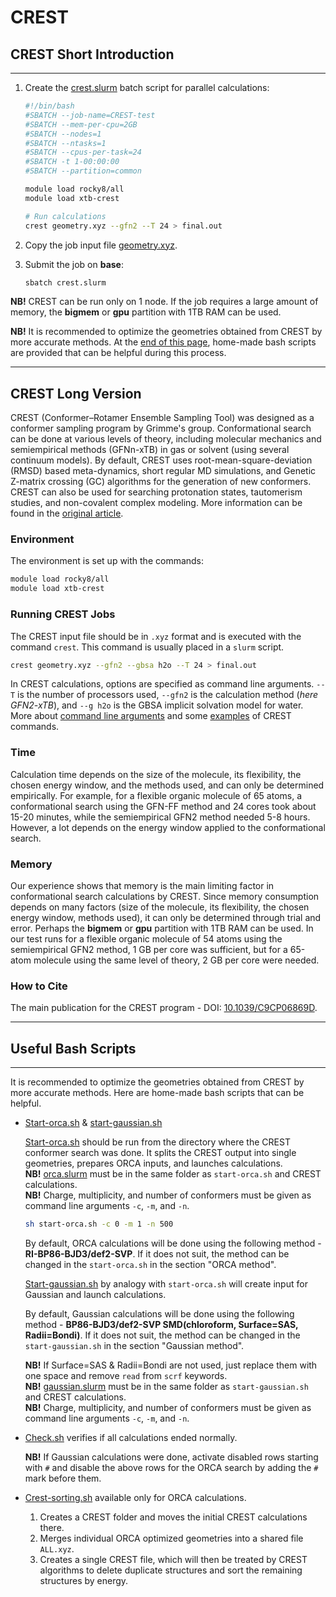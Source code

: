 # CREST

## CREST Short Introduction

---

1. Create the [crest.slurm](/software/attachments/crest.slurm) batch script for parallel calculations:

    ```bash
    #!/bin/bash
    #SBATCH --job-name=CREST-test
    #SBATCH --mem-per-cpu=2GB
    #SBATCH --nodes=1
    #SBATCH --ntasks=1
    #SBATCH --cpus-per-task=24
    #SBATCH -t 1-00:00:00
    #SBATCH --partition=common

    module load rocky8/all
    module load xtb-crest

    # Run calculations 
    crest geometry.xyz --gfn2 --T 24 > final.out
    ```

2. Copy the job input file [geometry.xyz](/software/attachments/geometry.xyz).
3. Submit the job on **base**:

    ```bash
    sbatch crest.slurm
    ```

**NB!** CREST can be run only on 1 node. If the job requires a large amount of memory, the **bigmem** or **gpu** partition with 1TB RAM can be used.

**NB!** It is recommended to optimize the geometries obtained from CREST by more accurate methods. At the [end of this page](#useful-bash-scripts), home-made bash scripts are provided that can be helpful during this process.

---

## CREST Long Version

CREST (Conformer–Rotamer Ensemble Sampling Tool) was designed as a conformer sampling program by Grimme's group. Conformational search can be done at various levels of theory, including molecular mechanics and semiempirical methods (GFNn-xTB) in gas or solvent (using several continuum models). By default, CREST uses root-mean-square-deviation (RMSD) based meta-dynamics, short regular MD simulations, and Genetic Z-matrix crossing (GC) algorithms for the generation of new conformers. CREST can also be used for searching protonation states, tautomerism studies, and non-covalent complex modeling. More information can be found in the [original article](https://pubs.rsc.org/en/content/articlelanding/2020/CP/C9CP06869D#!divCitation).

### Environment

The environment is set up with the commands:

```bash
module load rocky8/all
module load xtb-crest
```

### Running CREST Jobs

The CREST input file should be in `.xyz` format and is executed with the command `crest`. This command is usually placed in a `slurm` script.

```bash
crest geometry.xyz --gfn2 --gbsa h2o --T 24 > final.out
```

In CREST calculations, options are specified as command line arguments. `--T` is the number of processors used, `--gfn2` is the calculation method (_here GFN2-xTB_), and `--g h2o` is the GBSA implicit solvation model for water. More about [command line arguments](https://crest-lab.github.io/crest-docs/page/documentation/keywords.html) and some [examples](https://crest-lab.github.io/crest-docs/page/examples) of CREST commands.

### Time

Calculation time depends on the size of the molecule, its flexibility, the chosen energy window, and the methods used, and can only be determined empirically. For example, for a flexible organic molecule of 65 atoms, a conformational search using the GFN-FF method and 24 cores took about 15-20 minutes, while the semiempirical GFN2 method needed 5-8 hours. However, a lot depends on the energy window applied to the conformational search.

### Memory

Our experience shows that memory is the main limiting factor in conformational search calculations by CREST. Since memory consumption depends on many factors (size of the molecule, its flexibility, the chosen energy window, methods used), it can only be determined through trial and error. Perhaps the **bigmem** or **gpu** partition with 1TB RAM can be used.
In our test runs for a flexible organic molecule of 54 atoms using the semiempirical GFN2 method, 1 GB per core was sufficient, but for a 65-atom molecule using the same level of theory, 2 GB per core were needed.

### How to Cite

The main publication for the CREST program - DOI: [10.1039/C9CP06869D](https://doi.org/10.1039/C9CP06869D).

---

## Useful Bash Scripts

---

It is recommended to optimize the geometries obtained from CREST by more accurate methods. Here are home-made bash scripts that can be helpful.

- [Start-orca.sh](/software/attachments/start-orca.sh) & [start-gaussian.sh](/software/attachments/start-gaussian.sh)

    [Start-orca.sh](/software/attachments/start-orca.sh) should be run from the directory where the CREST conformer search was done. It splits the CREST output into single geometries, prepares ORCA inputs, and launches calculations.  
    **NB!** [orca.slurm](/software/attachments/orca.slurm) must be in the same folder as `start-orca.sh` and CREST calculations.  
    **NB!** Charge, multiplicity, and number of conformers must be given as command line arguments `-c`, `-m`, and `-n`.
  
    ```bash
    sh start-orca.sh -c 0 -m 1 -n 500
    ```

    By default, ORCA calculations will be done using the following method - **RI-BP86-BJD3/def2-SVP**. If it does not suit, the method can be changed in the `start-orca.sh` in the section "ORCA method".

    [Start-gaussian.sh](/software/attachments/start-gaussian.sh) by analogy with `start-orca.sh` will create input for Gaussian and launch calculations.  

    By default, Gaussian calculations will be done using the following method - **BP86-BJD3/def2-SVP SMD(chloroform, Surface=SAS, Radii=Bondi)**. If it does not suit, the method can be changed in the `start-gaussian.sh` in the section "Gaussian method".

    **NB!** If Surface=SAS & Radii=Bondi are not used, just replace them with one space and remove `read` from `scrf` keywords.  
    **NB!** [gaussian.slurm](/software/attachments/gaussian.slurm) must be in the same folder as `start-gaussian.sh` and CREST calculations.  
    **NB!** Charge, multiplicity, and number of conformers must be given as command line arguments `-c`, `-m`, and `-n`.

- [Check.sh](/software/attachments/check.sh) verifies if all calculations ended normally.

   **NB!** If Gaussian calculations were done, activate disabled rows starting with `#` and disable the above rows for the ORCA search by adding the `#` mark before them.

- [Crest-sorting.sh](/software/attachments/crest-sorting.sh) available only for ORCA calculations.
    1. Creates a CREST folder and moves the initial CREST calculations there.  
    2. Merges individual ORCA optimized geometries into a shared file `ALL.xyz`.  
    3. Creates a single CREST file, which will then be treated by CREST algorithms to delete duplicate structures and sort the remaining structures by energy.

